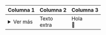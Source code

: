| Columna 1 | Columna 2 | Columna 3 |
|------------|------------|------------|
| <details><summary>Ver más</summary>Línea 1<br>Línea 2</details> | Texto<br>extra | Hola<br>👋 |
